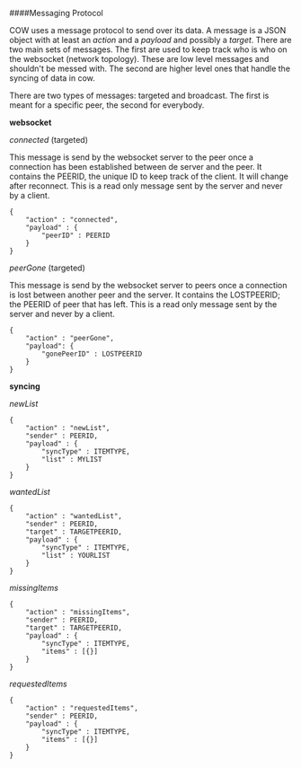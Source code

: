 ####Messaging Protocol

COW uses a message protocol to send over its data. A message is a JSON object with at least an _action_ and a _payload_ and possibly a _target_. There are two main sets of messages. The first are used to keep track who is who on the websocket (network topology). These are low level messages and shouldn't be messed with. The second are higher level ones that handle the syncing of data in cow.

There are two types of messages: targeted and broadcast. The first is meant for a specific peer, the second for everybody.

**websocket**

*connected* (targeted)

This message is send by the websocket server to the peer once a connection has been established between de server and the peer. It contains the PEERID, the unique ID to keep track of the client. It will change after reconnect. This is a read only message sent by the server and never by a client.

```
{
    "action" : "connected",
    "payload" : {
        "peerID" : PEERID
    }
}
```

*peerGone* (targeted)

This message is send by the websocket server to peers once a connection is lost between another peer and the server. It contains the LOSTPEERID; the PEERID of peer that has left. This is a read only message sent by the server and never by a client.

```
{
    "action" : "peerGone",
    "payload": { 
        "gonePeerID" : LOSTPEERID
    }
}
```

**syncing**

*newList*

```
{
    "action" : "newList",
    "sender" : PEERID,
    "payload" : {
        "syncType" : ITEMTYPE,
        "list" : MYLIST
    }
}
```

*wantedList*

```
{
    "action" : "wantedList",
    "sender" : PEERID,
    "target" : TARGETPEERID,
    "payload" : {
        "syncType" : ITEMTYPE,
        "list" : YOURLIST
    }
}
```

*missingItems*

```
{
    "action" : "missingItems",
    "sender" : PEERID,
    "target" : TARGETPEERID,
    "payload" : {
        "syncType" : ITEMTYPE,
        "items" : [{}]
    }
}
```

*requestedItems*

```
{
    "action" : "requestedItems",
    "sender" : PEERID,
    "payload" : {
        "syncType" : ITEMTYPE,
        "items" : [{}]
    }
}
```